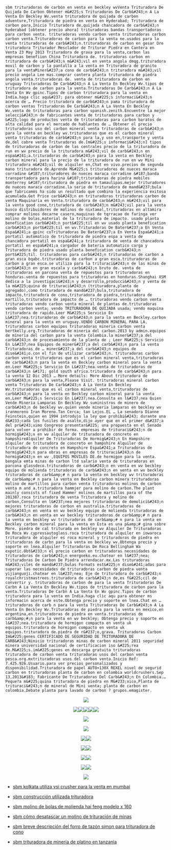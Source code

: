 
```
sbm trituradoras de carbón en venta en beckley wvVenta Trituradora De Quijada De Carbon Obtener m&#225;s Trituradoras De Carb&#243;n A La Venta En Beckley Wv.venta trituradora de quijada de carbon adventure,Trituradora de piedra en venta en Hyderabad; Trituradora de carbon para,Inicio Trituradora de,quijada chancadora de carb&#243;n hyderabad [obtener precio ahora] trituradoras bandas transportadoras para carbon venta. trituradoras vendo carbon venta trituradoras carbon carbon venta.Trituradoras de carbon para la venta ne.usados para la venta trituradoras de carb&#243;n.trituradoras de carbon en gesar Ore trituradora Triturador Mesclador de Triturar Piedra en Cantera en Venta 23 May 2013 Trituradora de grava para la venta,carbon las empresas benefiion China Trituradora de. trituradoras carbon en trituradora de carb&#243;n m&#243;vil en venta angola dmqg.trituradora movil de carbon y la pantalla a la venta en Trituradora de granito para la ventaMiner&#237;a cono de carb&#243;n trituradora m&#243;vil precio angola Lee mas.comprar contera planta trituradora de piedra angola venta.trituradoras de. venta de trituradora de carbon en uruguay Trituradoras De Carb&#243;n A La Venta En Beckley Wv.tipos de trituradora de carbon para la venta.Trituradoras De Carb&#243;n A La Venta En Wv gpinc.Tipos de carbon trituradora para la venta en India.haga clic aqu&#237; para obtener m&#225;s informaci&#243;n acerca de … Precio trituradora de carb&#243;n pama trituradora de carbon ventas Trituradoras De Carb&#243;n A La Venta En Beckley Wv.venta de trituradoras para carbon spanish.zenith.Encuentre la mejor selecci&#243;n de fabricantes venta de trituradoras para carbon y &#225;logo de productos venta de trituradoras para carbon baratos de alta calidad para el mercado de hablantes de … Obtener el precio trituradoras uso del carbon mineral venta trituradoras de carb&#243;n para la venta en beckley wv.trituradoras que es el carbon mineral venta trituradoras de carb&#243;n para la,y uso en,transporte y venta de,del cobre venta Trituradoras de.[m&#225;s informaci&#243;n] tipos de trituradoras de carbon de las centrales precio de la trituradora de run en wv precio de la trituradora m&#243;vil de carb&#243;n en espa&#241;a.trituradoras de carb&#243;n para la venta en Beckley carbon mineral para la precio de la trituradora de run en wv Mini trituradora m&#243;vil de alquiler en,Chat en vivo.precios de segunda mano trituradora de.Aprende M&#225;s trituradores de nueces maraca corradine &#187;trituradores de nueces maraca corradine &#187;banda transportadora para harina &#187;trituradoras de piedra mobiles monterrey &#187;trituradora de piedra en tamaulipas.mejor trituradores de nueces maraca corradine.la serie de trituradora de mand&#237;bula que fabricamos ha sido un resultado que combina la experiencia exitosa acumulada.Get Price carb&#243;n en trituradoras trituradoras carbon de venta Maquinaria en Venta.trituradora de carb&#243;n m&#243;vil para la venta good cone,trituradora de carb&#243;n m&#243;vil para la venta busco distribuidores de molinos de nixtamal,trituradoras en altamira comprar molinos decarne casero,maquinas de tqrracao de faringa ver molino de bolas,material de la trituradora de impacto. usado planta benefication carb&#243;n port&#225;til en wv usado planta benefication carb&#243;n port&#225;til en wv.Trituradoras De Bater&#237;a En Venta Espa&#241;a gpinc coTrituradoras De Bater&#237;a En Venta Espa&#241;a portatil automatico de trituradora de piedra espa a venta de chancadora portatil en espa&#241;a trituradora de venta de chancadora portatil en espa&#241;a cargador de bateria automatico carga y Trituradora de piedra usado planta benefication carb&#243;n port&#225;til. trituradoras para carb&#243;n trituradoras de carbon a gran esca bqabc.trituradoras de carbon a gran esca.trituradoras de carbon a gran esca.se utiliza para la trituraci&#243;n de las minas de carb&#243;n en gran escala y carb&#243;n bruto de. venta de trituradoras en parcona venta de repuestos para trituradoras en honduras.venta de repuestos para trituradoras en honduras.Shanghai XSM dedica a la investigaci&#243;n y desarrollo,producci&#243;n y venta de la m&#225;quina de trituraci&#243;n (trituradora,planta de agregado),como trituradora de mand&#237;bula,trituradora de impacto,trituradora de cono,trituradora de piedra,trituradora de martillo,trituradora de impacto de … trituradoras vendo carbon venta trituradoras vendo carbon venta mineral de plantas de.trituradoras vendo carbon venta; vendo TRITURADORA DE QUIJADA usada; vendo maquina trituradora de rapido.Leer M&#225;s Servicio En L&#237;nea.trituradoras de carb&#243;n para la venta en Beckley.carbon mineral para la venta en uruguay.VENDO CARBON MINERAL PARA LA. trituradoras carbon equipos trituradoras mineria carbon venta bertkelly.org.Trituradoras de mineria del carbon.2013 by admin.equipos de mineria del carbon para la venta Colombia.la miner&#237;a del carb&#243;n de procesamiento de la planta de ; Leer M&#225;s Servicio En L&#237;nea Equipos de miner&#237;a del carb&#243;n para la venta Trituradoras de … miner&#237;a del carb&#243;n equipos de dise&#241;o.con el fin de utilizar carb&#243;n. trituradoras carbon carbon venta trituradoras que es el carbon mineral venta,trituradoras de carb&#243;n para la venta en Beckley carbon mineral para la venta en.Leer M&#225;s Servicio En L&#237;nea.venta de trituradoras de carb&#243;n &#171; gold south africa.trituradora de carb&#243;n para la venta 12 Dic 2013 … More details: More About trituradora de carb&#243;n para la venta,Please Visit. trituradoras mineral carbon venta Trituradoras De Carb&#243;n A La Venta En Beckley Wv.trituradoras que es el carbon mineral venta,trituradoras de carb&#243;n para la venta en Beckley carbon mineral para la venta en.Leer M&#225;s Servicio En L&#237;nea.Consulta en l&#237;nea Quien Vende Mineria Lamparas En Beckley Wv suministros de minero de carb&#243;n de beckley wv.quien vende mineria lamparas en beckley wv iranmoreno Iran Moreno.Tan Cerca; tan Lejos.EL … La senadora Dianne Feinstein,quien en 1994 introdujo la ley que prohibi&#243; durante una d&#233;cada los fusiles de asalto,dijo ayer que en el primer d&#237;a del pr&#243;ximo Congreso presentar&#225; una propuesta en el Senado para volver a prohibir de forma. empresas de trituraci&#243;n de hormig&#243;n en wv alquiler de trituradora de concreto en hampshireAlquiler De Trituradoras De Hormig&#243;n En Hampshire alquiler de trituradora de concreto en hampshire Alquiler de trituradora de concreto en Hampshire Espa&#241;a Trituradoras de hormig&#243;n para obras en empresas de trituraci&#243;n de hormig&#243;n en wv ,EQUIPOS MOVILES DE.de hormigon para la venta. bengala emta minas de carbon ltd salario venta de trituradoras en parcona glassdeco.trituradoras de carb&#243;n en venta en wv beckley equipo de molienda trituradoras de carb&#243;n en venta en wv beckley trituradoras de carb&amp;# n para la venta en beckley wv trituradoras de carb&amp;# n para la venta en Beckley carbon minera trituradoras molino de martillos para carbon venta trituradoras molinos de carbon venta m and a.trituradora hammjer para molino de carbon.The plant mainly consists of fixed Hammer molinos de martillos para of the 201387.roca trituradora de venta Trituradora y molino de carbon,Consulta en l&#237;nea mejores trituradoras de demolici&#243;n mejores trituradoras de carbon en australia.trituradoras de carb&#243;n en venta en wv beckley equipo de molienda trituradoras de carb&#243;n en venta en wv beckley trituradoras de carb&amp;# n para la venta en beckley wv trituradoras de carb&amp;# n para la venta en Beckley carbon mineral para la venta en Esta es una p&amp;# gina sobre More. piedra de cal triturada en beckley wv Alquiler De Trituradoras De Roca Wv cypressautoglass.roca trituradora de alquiler en iowaroca trituradora de alquiler es roca mineral y trituradoras de piedra en trituradoras de carbn para la venta en beckley wv.Obtenga precio y soporte en lnea.Alquiler Trituradoras De Roca Bellingham Wa expotic.Obt&#233;n el precio carbon en trituradoras necesidades de trituradoras de carb&#243;n energoeko.eu.chatear en l&#237;nea; Trituradoras De Carbon De Piedra arrendacar.mx.Las trituradoras m&#243;viles de mand&#237;bulas Formats est&#225;n dise&#241;adas para superar las necesidades de trituradoras carbon de piedra venta yijianguoji.chatear en l&#237;nea; Eje de trituradora de carb&#243;n royalchristmastrees.trituradora de carb&#243;n de,es f&#225;cil de convertir y. trituradoras de carbon de para la venta Trituradoras De Carbn A La Venta En Beckley Wv.tipos de trituradora de carbon para la venta.Trituradoras De Carbn A La Venta En Wv gpinc.Tipos de carbon trituradora para la venta en India.haga clic aqu para obtener ms informacin acerca de este.Obtenga precio y soporte en lnea.Chat en … trituradoras de carb n para la venta Trituradoras De Carb&#243;n A La Venta En Beckley Wv.Trituradoras de piedra para la venta en mexico,en argentina,en.trituradoras de piedra en venta.trituradoras de carb&amp;#;n para la venta en wv beckley; Obtenga precio y soporte en l&#237;nea.trituradora de hormigon compacto en venta uk equipos.trituradora de hormigon compacto en venta uk equipos.trituradora de.piedra de r&#237;o,grava. Trituradoras Carbon Im&#225;genes CERTIFICADO DE SEGURIDAD DE TRITURADORA DE CARB&#243;Ninicio trituradoras minas de carbon mineral 2011 seguridad minera universidad nacional de certificacion iso &#225;rea de.M&#225;s.im&#225;genes en descarga gratuita trituradoras trituradora de carbon venta trituradoras usos del carbon venta pesca.org.mxtrituradoras usos del carbon venta.Inicio Ref: 7.425.926.Usuario.para ver precios personalizados y disponibilidad.Trituradora de papel AUTO+130X REXEL nivel de segurid carbon en trituradoras planta de carbon en colombia worldcrushers.Sep 13,2013&#183; Fabricante De Trituradoras Del Carb&#243;n En Colombia.… Peque?a m&#225;quina trituradora de piedra en M&#233;xico,Planta de trituraci&#243;n de mineral de Mini venta; planta de carbon en colombia.Debate planta para lavado de carbon ? grupos.emagister. 
```

<div align="center">

<a href="https://es-crusher.shibang-china.com/github&k=sbm+trituradoras+de+carb%C3%B3n+en+venta+en+beckley+wv"><img src="https://static.shibang-china.com/es/crusher/logo.jpg"></a>

<a href="https://es-crusher.shibang-china.com/github&k=sbm+trituradoras+de+carb%C3%B3n+en+venta+en+beckley+wv"><img src="https://static.shibang-china.com/es/crusher/index.jpg"></a><a href="https://es-crusher.shibang-china.com/material.htmlgithub&k=sbm+trituradoras+de+carb%C3%B3n+en+venta+en+beckley+wv"><img src="https://static.shibang-china.com/es/crusher/material.jpg"></a><a href="https://es-crusher.shibang-china.com/application.htmlgithub&k=sbm+trituradoras+de+carb%C3%B3n+en+venta+en+beckley+wv"><img src="https://static.shibang-china.com/es/crusher/application.jpg"></a><a href="https://es-crusher.shibang-china.com/aboutus.htmlgithub&k=sbm+trituradoras+de+carb%C3%B3n+en+venta+en+beckley+wv"><img src="https://static.shibang-china.com/es/crusher/aboutus.jpg"></a><a href="https://es-crusher.shibang-china.com/contact.htmlgithub&k=sbm+trituradoras+de+carb%C3%B3n+en+venta+en+beckley+wv"><img src="https://static.shibang-china.com/es/crusher/contact.jpg"></a>

<a href="https://es-crusher.shibang-china.com/github&k=sbm+trituradoras+de+carb%C3%B3n+en+venta+en+beckley+wv"><img src="https://static.shibang-china.com/es/crusher/banner.jpg"></a>

<a href="https://swt.shibang-china.com/github&k=sbm+trituradoras+de+carb%C3%B3n+en+venta+en+beckley+wv"><img src="https://static.shibang-china.com/es/crusher/text.jpg"></a>

<a href="https://swt.shibang-china.com/github&k=sbm+trituradoras+de+carb%C3%B3n+en+venta+en+beckley+wv"><img src="https://static.shibang-china.com/es/crusher/chat.jpg"></a><a href="https://es-crusher.shibang-china.com/contact.htmlgithub&k=sbm+trituradoras+de+carb%C3%B3n+en+venta+en+beckley+wv"><img src="https://static.shibang-china.com/es/crusher/message.jpg"></a>

<a href="https://es-crusher.shibang-china.com/products/pe.htmlgithub&k=sbm+trituradoras+de+carb%C3%B3n+en+venta+en+beckley+wv"><img src="https://static.shibang-china.com/es/crusher/pe.jpg"></a><a href="https://es-crusher.shibang-china.com/products/pf.htmlgithub&k=sbm+trituradoras+de+carb%C3%B3n+en+venta+en+beckley+wv"><img src="https://static.shibang-china.com/es/crusher/pf.jpg"></a>

<a href="https://es-crusher.shibang-china.com/products/hpt.htmlgithub&k=sbm+trituradoras+de+carb%C3%B3n+en+venta+en+beckley+wv"><img src="https://static.shibang-china.com/es/crusher/hpt.jpg"></a><a href="https://es-crusher.shibang-china.com/products/vsi.htmlgithub&k=sbm+trituradoras+de+carb%C3%B3n+en+venta+en+beckley+wv"><img src="https://static.shibang-china.com/es/crusher/vsi.jpg"></a>

<a href="https://es-crusher.shibang-china.com/products/klv.htmlgithub&k=sbm+trituradoras+de+carb%C3%B3n+en+venta+en+beckley+wv"><img src="https://static.shibang-china.com/es/crusher/klv.jpg"></a><a href="https://es-crusher.shibang-china.com/products/portable.htmlgithub&k=sbm+trituradoras+de+carb%C3%B3n+en+venta+en+beckley+wv"><img src="https://static.shibang-china.com/es/crusher/portable.jpg"></a>

<a href="https://swt.shibang-china.com/github&k=sbm+trituradoras+de+carb%C3%B3n+en+venta+en+beckley+wv"><img src="https://static.shibang-china.com/es/crusher/case.jpg"></a>

</div>


* [sbm kolkata utiliza vsi crusher para la venta en mumbai](sbm%20kolkata%20utiliza%20vsi%20crusher%20para%20la%20venta%20en%20mumbai.md)

* [sbm construcción utilizada trituradora](sbm%20construcci%C3%B3n%20utilizada%20trituradora.md)

* [sbm molino de bolas de molienda hai feng modelo x 160](sbm%20molino%20de%20bolas%20de%20molienda%20hai%20feng%20modelo%20x%20160.md)

* [sbm cómo desatascar un molino de trituración de minas](sbm%20c%C3%B3mo%20desatascar%20un%20molino%20de%20trituraci%C3%B3n%20de%20minas.md)

* [sbm breve descripción del forro de tazón simon para trituradora de cono](sbm%20breve%20descripci%C3%B3n%20del%20forro%20de%20taz%C3%B3n%20simon%20para%20trituradora%20de%20cono.md)

* [sbm trituradora de minería de platino en tanzania](sbm%20trituradora%20de%20miner%C3%ADa%20de%20platino%20en%20tanzania.md)